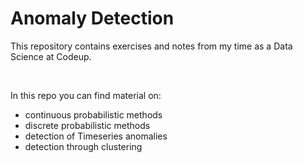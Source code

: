 # Anomaly Detection

This repository contains exercises and notes from my time as a Data Science at Codeup.

<br>

In this repo you can find material on:
- continuous probabilistic methods
- discrete probabilistic methods
- detection of Timeseries anomalies
- detection through clustering
